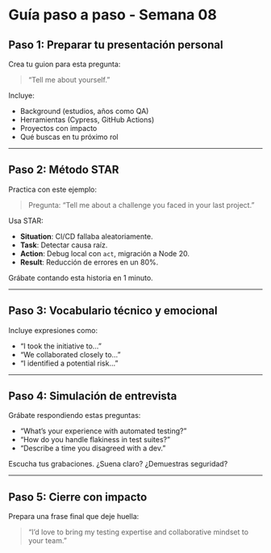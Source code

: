 # Guía paso a paso - Semana 08

## Paso 1: Preparar tu presentación personal

Crea tu guion para esta pregunta:

> “Tell me about yourself.”

Incluye:

- Background (estudios, años como QA)
- Herramientas (Cypress, GitHub Actions)
- Proyectos con impacto
- Qué buscas en tu próximo rol

---

## Paso 2: Método STAR

Practica con este ejemplo:

> Pregunta: “Tell me about a challenge you faced in your last project.”

Usa STAR:

- **Situation**: CI/CD fallaba aleatoriamente.
- **Task**: Detectar causa raíz.
- **Action**: Debug local con `act`, migración a Node 20.
- **Result**: Reducción de errores en un 80%.

Grábate contando esta historia en 1 minuto.

---

## Paso 3: Vocabulario técnico y emocional

Incluye expresiones como:

- “I took the initiative to…”
- “We collaborated closely to…”
- “I identified a potential risk…”

---

## Paso 4: Simulación de entrevista

Grábate respondiendo estas preguntas:

- “What’s your experience with automated testing?”
- “How do you handle flakiness in test suites?”
- “Describe a time you disagreed with a dev.”

Escucha tus grabaciones. ¿Suena claro? ¿Demuestras seguridad?

---

## Paso 5: Cierre con impacto

Prepara una frase final que deje huella:

> “I’d love to bring my testing expertise and collaborative mindset to your team.”